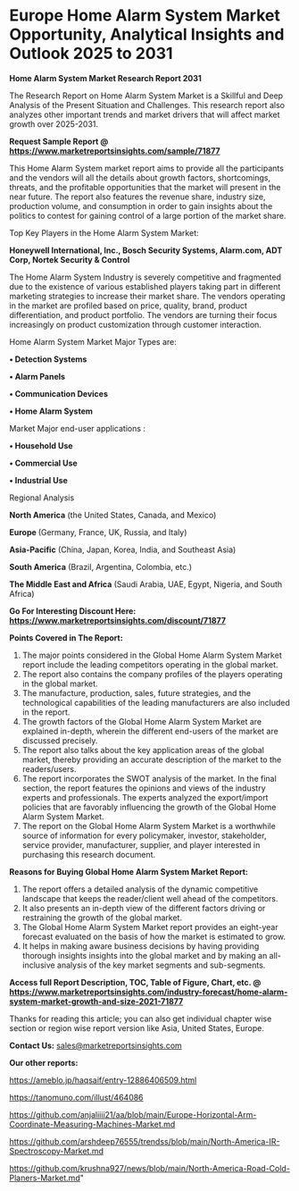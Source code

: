 # Europe Home Alarm System Market Opportunity, Analytical Insights and Outlook 2025 to 2031

<strong>Home Alarm System Market Research Report 2031</strong>

The Research Report on Home Alarm System Market is a Skillful and Deep Analysis of the Present Situation and Challenges. This research report also analyzes other important trends and market drivers that will affect market growth over 2025-2031.

<strong>Request Sample Report @ <a href=https://www.marketreportsinsights.com/sample/71877>https://www.marketreportsinsights.com/sample/71877</a></strong>

This Home Alarm System market report aims to provide all the participants and the vendors will all the details about growth factors, shortcomings, threats, and the profitable opportunities that the market will present in the near future. The report also features the revenue share, industry size, production volume, and consumption in order to gain insights about the politics to contest for gaining control of a large portion of the market share.

Top Key Players in the Home Alarm System Market:

<strong>Honeywell International, Inc., Bosch Security Systems, Alarm.com, ADT Corp, Nortek Security & Control</strong>

The Home Alarm System Industry is severely competitive and fragmented due to the existence of various established players taking part in different marketing strategies to increase their market share. The vendors operating in the market are profiled based on price, quality, brand, product differentiation, and product portfolio. The vendors are turning their focus increasingly on product customization through customer interaction.

Home Alarm System Market Major Types are:

<strong>• Detection Systems

• Alarm Panels

• Communication Devices

• Home Alarm System</strong>

Market Major end-user applications :

<strong>• Household Use

• Commercial Use

• Industrial Use</strong>

Regional Analysis

</u><strong><b>North America</b></strong> (the United States, Canada, and Mexico)

<strong><b>Europe </b></strong>(Germany, France, UK, Russia, and Italy)

<strong><b>Asia-Pacific</b></strong> (China, Japan, Korea, India, and Southeast Asia)

<strong><b>South America</b></strong> (Brazil, Argentina, Colombia, etc.)

<strong><b>The Middle East and Africa</b></strong> (Saudi Arabia, UAE, Egypt, Nigeria, and South Africa)

<strong>Go For Interesting Discount Here: <a href=https://www.marketreportsinsights.com/discount/71877>https://www.marketreportsinsights.com/discount/71877</a></strong>

<strong>Points Covered in The Report:</strong>
<ol>
  <li>The major points considered in the Global Home Alarm System Market report include the leading competitors operating in the global market.</li>
  <li>The report also contains the company profiles of the players operating in the global market.</li>
  <li>The manufacture, production, sales, future strategies, and the technological capabilities of the leading manufacturers are also included in the report.</li>
  <li>The growth factors of the Global Home Alarm System Market are explained in-depth, wherein the different end-users of the market are discussed precisely.</li>
  <li>The report also talks about the key application areas of the global market, thereby providing an accurate description of the market to the readers/users.</li>
  <li>The report incorporates the SWOT analysis of the market. In the final section, the report features the opinions and views of the industry experts and professionals. The experts analyzed the export/import policies that are favorably influencing the growth of the Global Home Alarm System Market.</li>
  <li>The report on the Global Home Alarm System Market is a worthwhile source of information for every policymaker, investor, stakeholder, service provider, manufacturer, supplier, and player interested in purchasing this research document.</li>
</ol>
<strong>Reasons for Buying Global Home Alarm System Market Report:</strong>

<ol>
  <li>The report offers a detailed analysis of the dynamic competitive landscape that keeps the reader/client well ahead of the competitors.</li>
  <li>It also presents an in-depth view of the different factors driving or restraining the growth of the global market.</li>
  <li>The Global Home Alarm System Market report provides an eight-year forecast evaluated on the basis of how the market is estimated to grow.</li>
  <li>It helps in making aware business decisions by having providing thorough insights insights into the global market and by making an all-inclusive analysis of the key market segments and sub-segments.</li>
</ol>
<strong>Access full Report Description, TOC, Table of Figure, Chart, etc. @ <a href=https://www.marketreportsinsights.com/industry-forecast/home-alarm-system-market-growth-and-size-2021-71877>https://www.marketreportsinsights.com/industry-forecast/home-alarm-system-market-growth-and-size-2021-71877</a></strong>


Thanks for reading this article; you can also get individual chapter wise section or region wise report version like Asia, United States, Europe.

<strong>Contact Us:</strong>
sales@marketreportsinsights.com

<strong>Our other reports:</strong>

<a href=https://ameblo.jp/haqsaif/entry-12886406509.html>https://ameblo.jp/haqsaif/entry-12886406509.html</a>

<a href=https://tanomuno.com/illust/464086>https://tanomuno.com/illust/464086</a>

<a href=https://github.com/anjaliiii21/aa/blob/main/Europe-Horizontal-Arm-Coordinate-Measuring-Machines-Market.md>https://github.com/anjaliiii21/aa/blob/main/Europe-Horizontal-Arm-Coordinate-Measuring-Machines-Market.md</a>

<a href=https://github.com/arshdeep76555/trendss/blob/main/North-America-IR-Spectroscopy-Market.md>https://github.com/arshdeep76555/trendss/blob/main/North-America-IR-Spectroscopy-Market.md</a>

<a href=https://github.com/krushna927/news/blob/main/North-America-Road-Cold-Planers-Market.md>https://github.com/krushna927/news/blob/main/North-America-Road-Cold-Planers-Market.md</a>"
